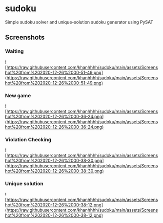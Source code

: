# sudoku

Simple sudoku solver and unique-solution sudoku generator using PySAT


## Screenshots

### Waiting

![https://raw.githubusercontent.com/khanhhhh/sudoku/main/assets/Screenshot%20from%202020-12-26%2000-51-49.png](https://raw.githubusercontent.com/khanhhhh/sudoku/main/assets/Screenshot%20from%202020-12-26%2000-51-49.png)

### New game

![https://raw.githubusercontent.com/khanhhhh/sudoku/main/assets/Screenshot%20from%202020-12-26%2000-36-24.png](https://raw.githubusercontent.com/khanhhhh/sudoku/main/assets/Screenshot%20from%202020-12-26%2000-36-24.png)

### Violation Checking

![https://raw.githubusercontent.com/khanhhhh/sudoku/main/assets/Screenshot%20from%202020-12-26%2000-38-30.png](https://raw.githubusercontent.com/khanhhhh/sudoku/main/assets/Screenshot%20from%202020-12-26%2000-38-30.png)

### Unique solution

![https://raw.githubusercontent.com/khanhhhh/sudoku/main/assets/Screenshot%20from%202020-12-26%2000-38-12.png](https://raw.githubusercontent.com/khanhhhh/sudoku/main/assets/Screenshot%20from%202020-12-26%2000-38-12.png)
